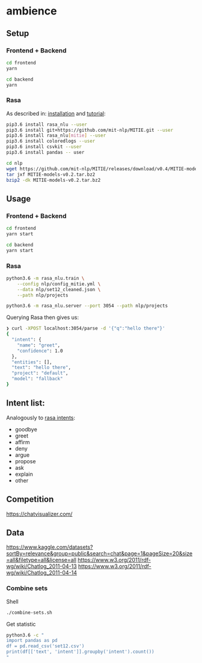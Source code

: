 # ambience

## Setup

### Frontend + Backend

```bash
cd frontend
yarn
```

```bash
cd backend
yarn
```

### Rasa

As described in:
[installation](https://nlu.rasa.com/tutorial.html)
and
[tutorial](https://nlu.rasa.com/tutorial.html):

```bash
pip3.6 install rasa_nlu --user
pip3.6 install git+https://github.com/mit-nlp/MITIE.git --user
pip3.6 install rasa_nlu[mitie] --user
pip3.6 install coloredlogs --user
pip3.6 install csvkit --user
pip3.6 install pandas -- user

cd nlp
wget https://github.com/mit-nlp/MITIE/releases/download/v0.4/MITIE-models-v0.2.tar.bz2
tar jxf MITIE-models-v0.2.tar.bz2
bzip2 -dk MITIE-models-v0.2.tar.bz2
```

## Usage

### Frontend + Backend

```bash
cd frontend
yarn start
```

```bash
cd backend
yarn start
```

### Rasa

```bash
python3.6 -m rasa_nlu.train \
    --config nlp/config_mitie.yml \
    --data nlp/set12_cleaned.json \
    --path nlp/projects

python3.6 -m rasa_nlu.server --port 3054 --path nlp/projects
```

Querying Rasa then gives us:

```bash
❯ curl -XPOST localhost:3054/parse -d '{"q":"hello there"}'
{
  "intent": {
    "name": "greet",
    "confidence": 1.0
  },
  "entities": [],
  "text": "hello there",
  "project": "default",
  "model": "fallback"
}
```

## Intent list:

Analogously to [rasa intents](https://github.com/RasaHQ/rasa_nlu/blob/master/data/examples/rasa/demo-rasa.md):

* goodbye
* greet
* affirm
* deny
* argue
* propose
* ask
* explain
* other

## Competition

https://chatvisualizer.com/

## Data

https://www.kaggle.com/datasets?sortBy=relevance&group=public&search=chat&page=1&pageSize=20&size=all&filetype=all&license=all
https://www.w3.org/2011/rdf-wg/wiki/Chatlog_2011-04-13
https://www.w3.org/2011/rdf-wg/wiki/Chatlog_2011-04-14

### Combine sets

Shell

```bash
./combine-sets.sh
```

Get statistic

```bash
python3.6 -c "
import pandas as pd
df = pd.read_csv('set12.csv')
print(df[['text', 'intent']].groupby('intent').count())
"
```
